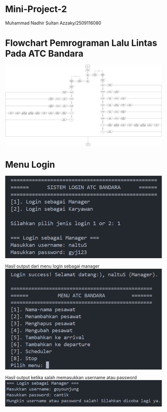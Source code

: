 # Mini-Project-2
Muhammad Nadhir Sultan Azzaky/2509116080

# Flowchart Pemrograman Lalu Lintas Pada ATC Bandara
![img alt](https://github.com/sultanazzakyyy-debug/Mini-Project-2/blob/e11cf7112818ef51615ae845c2206fa637cd9da7/Flowchart%20Minpro%202%20(1).jpg)

# Menu Login
![img alt](https://github.com/sultanazzakyyy-debug/Mini-Project-2/blob/fac029fe61cc7ac93224f96824d483673df19bbb/FOTO%20OUTPUT%20MINI%20PROJECT%202/1.%20Login%20sebagai%20manager.png)

Hasil output dari menu login sebagai manager
![img alt](https://github.com/sultanazzakyyy-debug/Mini-Project-2/blob/82a446a079016a3acab6f401668c610216ffc6cf/FOTO%20OUTPUT%20MINI%20PROJECT%202/1.1%20Output%20manager.png)

Hasil output ketika salah memasukkan username atau password
![img alt](https://github.com/sultanazzakyyy-debug/Mini-Project-2/blob/d21a8a2aa4c2e105acd7869f615cfcc68feb33fb/FOTO%20OUTPUT%20MINI%20PROJECT%202/1.2%20Login%20manager%20usn%20or%20pw%20salah.png)

